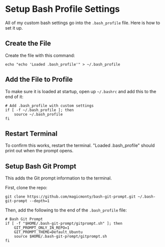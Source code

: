 # Setup Bash Profile Settings

All of my custom bash settings go into the `.bash_profile` file. Here is how to set it up.

## Create the File

Create the file with this command:

```
echo "echo 'Loaded .bash_profile'" > ~/.bash_profile
```

## Add the File to Profile

To make sure it is loaded at startup, open up `~/.bashrc` and add this to the end of it:

```
# Add .bash_profile with custom settings
if [ -f ~/.bash_profile ]; then
	source ~/.bash_profile
fi
```

## Restart Terminal

To confirm this works, restart the terminal. "Loaded .bash_profile" should print out when the prompt opens.

## Setup Bash Git Prompt

This adds the Git prompt information to the terminal.

First, clone the repo:

```
git clone https://github.com/magicmonty/bash-git-prompt.git ~/.bash-git-prompt --depth=1
```

Then, add the following to the end of the `.bash_profile` file:

```
# Bash Git Prompt
if [ -f "$HOME/.bash-git-prompt/gitprompt.sh" ]; then
    GIT_PROMPT_ONLY_IN_REPO=1
    GIT_PROMPT_THEME=Default_Ubuntu
    source $HOME/.bash-git-prompt/gitprompt.sh
fi
```